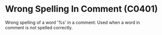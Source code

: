 # Wrong Spelling In Comment (C0401)

Wrong spelling of a word '%s' in a comment: Used when a word in comment
is not spelled correctly.
